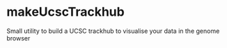 # makeUcscTrackhub
Small utility to build a UCSC trackhub to visualise your data in the genome browser
